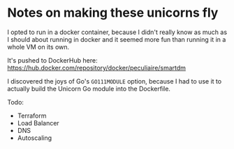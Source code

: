 # Notes on making these unicorns fly

I opted to run in a docker container, because I didn't really know as much as I should about running in docker and it seemed more fun than running it in a whole VM on its own.

It's pushed to DockerHub here: <https://hub.docker.com/repository/docker/peculiaire/smartdm>

I discovered the joys of Go's `GO111MODULE` option, because I had to use it to actually build the Unicorn Go module into the Dockerfile. 

Todo:

* Terraform
* Load Balancer
* DNS
* Autoscaling
